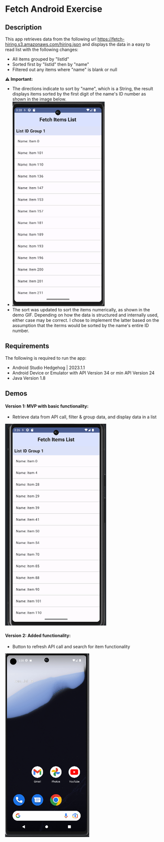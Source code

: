 # Fetch Android Exercise

## Description
This app retrieves data from the following url https://fetch-hiring.s3.amazonaws.com/hiring.json and displays the data in a easy to read list with the following changes:
* All items grouped by "listId"
* Sorted first by "listId" then by "name"
* Filtered out any items where "name" is blank or null

**⚠️ Important:**
  * The directions indicate to sort by "name", which is a String, the result displays items sorted by the first digit of the name's ID number as shown in the image below.
  * ![](https://github.com/tanveerm176/fetch-android-exercise/blob/main/sort-by-String.png) 
  * The sort was updated to sort the items numerically, as shown in the demo GIF. Depending on how the data is structured and internally used, either case may be correct. I chose to implement the latter based on the assumption that the iterms would be sorted by the name's entire ID number.


## Requirements
The following is required to run the app:
* Android Studio Hedgehog | 2023.1.1
* Android Device or Emulator with API Version 34 or min API Version 24
* Java Version 1.8

## Demos
#### Version 1: MVP with basic functionality: 
* Retrieve data from API call, filter & group data, and display data in a list
  
![](https://github.com/tanveerm176/fetch-android-exercise/blob/main/FetchAndroidExercise-Demo.gif)

#### Version 2: Added functionality:
* Button to refresh API call and search for item functionality
  
![](https://github.com/tanveerm176/fetch-android-exercise/blob/main/FetchAndroidExercise-Demo-v2.gif)
